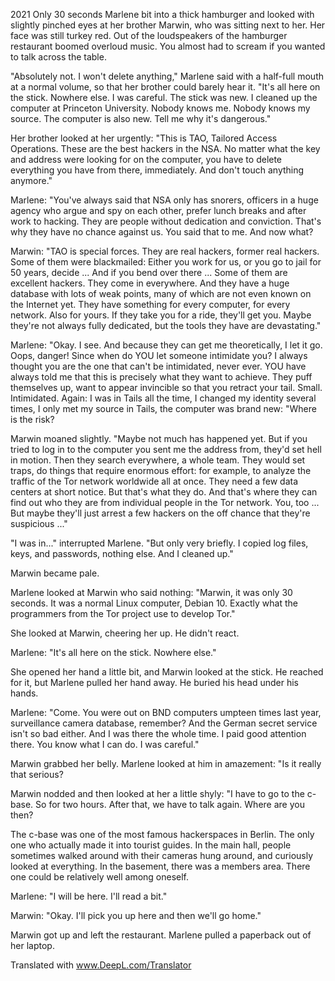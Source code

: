 2021 Only 30 seconds
Marlene bit into a thick hamburger and looked with slightly pinched eyes at her brother Marwin, who was sitting next to her. Her face was still turkey red. Out of the loudspeakers of the hamburger restaurant boomed overloud music. You almost had to scream if you wanted to talk across the table.

"Absolutely not. I won't delete anything," Marlene said with a half-full mouth at a normal volume, so that her brother could barely hear it. "It's all here on the stick. Nowhere else. I was careful. The stick was new. I cleaned up the computer at Princeton University. Nobody knows me. Nobody knows my source. The computer is also new. Tell me why it's dangerous."

Her brother looked at her urgently: "This is TAO, Tailored Access Operations. These are the best hackers in the NSA. No matter what the key and address were looking for on the computer, you have to delete everything you have from there, immediately. And don't touch anything anymore."

Marlene: "You've always said that NSA only has snorers, officers in a huge agency who argue and spy on each other, prefer lunch breaks and after work to hacking. They are people without dedication and conviction. That's why they have no chance against us. You said that to me. And now what?

Marwin: "TAO is special forces. They are real hackers, former real hackers. Some of them were blackmailed: Either you work for us, or you go to jail for 50 years, decide ... And if you bend over there ... Some of them are excellent hackers. They come in everywhere. And they have a huge database with lots of weak points, many of which are not even known on the Internet yet. They have something for every computer, for every network. Also for yours. If they take you for a ride, they'll get you. Maybe they're not always fully dedicated, but the tools they have are devastating."

Marlene: "Okay. I see. And because they can get me theoretically, I let it go. Oops, danger! Since when do YOU let someone intimidate you? I always thought you are the one that can't be intimidated, never ever. YOU have always told me that this is precisely what they want to achieve. They puff themselves up, want to appear invincible so that you retract your tail. Small. Intimidated. Again: I was in Tails all the time, I changed my identity several times, I only met my source in Tails, the computer was brand new: "Where is the risk?

Marwin moaned slightly. "Maybe not much has happened yet. But if you tried to log in to the computer you sent me the address from, they'd set hell in motion. Then they search everywhere, a whole team. They would set traps, do things that require enormous effort: for example, to analyze the traffic of the Tor network worldwide all at once. They need a few data centers at short notice. But that's what they do. And that's where they can find out who they are from individual people in the Tor network. You, too ... But maybe they'll just arrest a few hackers on the off chance that they're suspicious ..."

"I was in..." interrupted Marlene. "But only very briefly. I copied log files, keys, and passwords, nothing else. And I cleaned up."

Marwin became pale.

Marlene looked at Marwin who said nothing: "Marwin, it was only 30 seconds. It was a normal Linux computer, Debian 10. Exactly what the programmers from the Tor project use to develop Tor."

She looked at Marwin, cheering her up. He didn't react.

Marlene: "It's all here on the stick. Nowhere else."

She opened her hand a little bit, and Marwin looked at the stick. He reached for it, but Marlene pulled her hand away. He buried his head under his hands.

Marlene: "Come. You were out on BND computers umpteen times last year, surveillance camera database, remember? And the German secret service isn't so bad either. And I was there the whole time. I paid good attention there. You know what I can do. I was careful."

Marwin grabbed her belly. Marlene looked at him in amazement: "Is it really that serious?

Marwin nodded and then looked at her a little shyly: "I have to go to the c-base. So for two hours. After that, we have to talk again. Where are you then?

The c-base was one of the most famous hackerspaces in Berlin. The only one who actually made it into tourist guides. In the main hall, people sometimes walked around with their cameras hung around, and curiously looked at everything. In the basement, there was a members area. There one could be relatively well among oneself.

Marlene: "I will be here. I'll read a bit."

Marwin: "Okay. I'll pick you up here and then we'll go home."

Marwin got up and left the restaurant. Marlene pulled a paperback out of her laptop.

Translated with www.DeepL.com/Translator